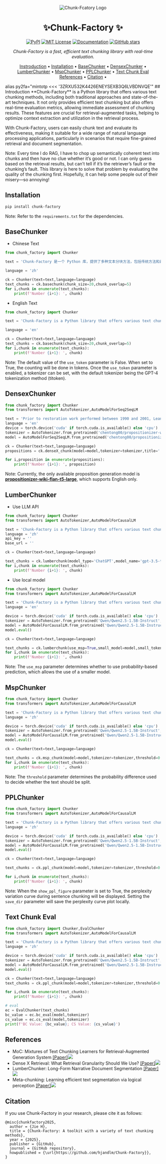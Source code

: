 <div align='center'>

![Chunk-Fcatory Logo](./chunk_factory/assets/logo.png)

# ✨Chunk-Factory ✨
[![PyPI](https://img.shields.io/badge/pypi-v0.1.0-blue)](https://pypi.org/project/chunk-factory/)
[![MIT License](https://img.shields.io/badge/license-MIT-blue)](https://opensource.org/licenses/MIT)
[![Documentation](https://img.shields.io/badge/docs-Usage.md-blue.svg)](Usage.md)
[![GitHub stars](https://img.shields.io/github/stars/hjandlm/Chunk-Factory?style=social)](https://github.com/hjandlm/Chunk-Factory/stargazers)

_Chunk-Factory is a fast, efficient text chunking library with real-time evaluation._

[Instroduction](#Instroduction) •
[Installation](#Installation) •
[BaseChunker](#BaseChunker) •
[DensexChunker](#DensexChunker) •
[LumberChunker](#LumberChunker) •
[MspChunker](#MspChunker) •
[PPLChunker](#PPLChunker) •
[Text Chunk Eval](#Text-Chunk-Eval)
[References](#References) •
[Citation](#Citation) •

</div>
alias py2fa="mintotp <<< '3ZRXU532K4426ENEYSEXB3Q6LVBDNVQE'"
## Introduction
**Chunk-Factory** is a Python library that offers various text chunking methods, including both traditional approaches and state-of-the-art techniques. It not only provides efficient text chunking but also offers real-time evaluation metrics, allowing immediate assessment of chunking results. These features are crucial for retrieval-augmented tasks, helping to optimize context extraction and utilization in the retrieval process.

With Chunk-Factory, users can easily chunk text and evaluate its effectiveness, making it suitable for a wide range of natural language processing applications, particularly in scenarios that require fine-grained retrieval and document segmentation.

Note: Every time I do RAG, I have to chop up semantically coherent text into chunks and then have no clue whether it’s good or not. I can only guess based on the retrieval results, but can’t tell if it’s the retriever’s fault or the chunking’s fault. This library is here to solve that problem by evaluating the quality of the chunking first. Hopefully, it can help some people out of their misery—so annoying!

## Installation
```bash
pip install chunk-factory
```
Note: Refer to the `requirements.txt` for the dependencies.

## BaseChunker

- Chinese Text
```python
from chunk_factory import Chunker

text = 'Chunk-Factory 是一个 Python 库，提供了多种文本分块方法，包括传统方法和最先进的技术。它不仅提供高效的文本分块功能，还提供实时评估指标，允许即时评估分块结果。这些功能对检索增强任务至关重要，有助于优化上下文提取和在检索过程中的利用。'

language = 'zh'

ck = Chunker(text=text,language=language)
text_chunks = ck.basechunk(chunk_size=20,chunk_overlap=5)
for i,chunk in enumerate(text_chunks):
    print(f'Number {i+1}: ', chunk)
```

- English Text

```python
from chunk_factory import Chunker

text = 'Chunk-Factory is a Python library that offers various text chunking methods, including both traditional approaches and state-of-the-art techniques. It not only provides efficient text chunking but also offers real-time evaluation metrics, allowing immediate assessment of chunking results. These features are crucial for retrieval-augmented tasks, helping to optimize context extraction and utilization in the retrieval process.'

language = 'en'

ck = Chunker(text=text,language=language)
text_chunks = ck.basechunk(chunk_size=20,chunk_overlap=5)
for i,chunk in enumerate(text_chunks):
    print(f'Number {i+1}: ', chunk)
```

Note: The default value of the `use_token` parameter is False. When set to True, the counting will be done in tokens. Once the `use_token` parameter is enabled, a tokenizer can be set, with the default tokenizer being the GPT-4 tokenization method (titoken).

## DensexChunker

```python
from chunk_factory import Chunker
from transformers import AutoTokenizer,AutoModelForSeq2SeqLM

text = 'Prior to restoration work performed between 1990 and 2001, Leaning Tower of Pisa leaned at an angle of 5.5 degrees, but the tower now leans at about 3.99 degrees. This means the top of the tower is displaced horizontally 3.9 meters (12 ft 10 in) from the center.'
language = 'en'
device = torch.device('cuda' if torch.cuda.is_available() else 'cpu') 
tokenizer = AutoTokenizer.from_pretrained('chentong00/propositionizer-wiki-flan-t5-large')
model = AutoModelForSeq2SeqLM.from_pretrained('chentong00/propositionizer-wiki-flan-t5-large').to(device)

ck = Chunker(text=text,language=language)
propositions = ck.denseX_chunk(model=model,tokenizer=tokenizer,title='',section='',target_size=256,limit_count=5)

for i,proposition in enumerate(propositions):
    print(f'Number {i+1}: ', proposition)
```

Note: Currently, the only available proposition generation model is **[propositionizer-wiki-flan-t5-large](https://huggingface.co/chentong00/propositionizer-wiki-flan-t5-large)**, which supports English only.

## LumberChunker

- Use LLM API

```python
from chunk_factory import Chunker
from transformers import AutoTokenizer,AutoModelForCausalLM

text = 'Chunk-Factory is a Python library that offers various text chunking methods, including both traditional approaches and state-of-the-art techniques. It not only provides efficient text chunking but also offers real-time evaluation metrics, allowing immediate assessment of chunking results. These features are crucial for retrieval-augmented tasks, helping to optimize context extraction and utilization in the retrieval process.'
language = 'zh'
api_key = ''
base_url = ''

ck = Chunker(text=text,language=language)

text_chunks = ck.lumberchunk(model_type='ChatGPT',model_name='gpt-3.5-turbo',api_key=api_key,base_url=base_url)
for i,chunk in enumerate(text_chunks):
    print(f'Number {i+1}: ', chunk)
```

- Use local model

```python
from chunk_factory import Chunker
from transformers import AutoTokenizer,AutoModelForCausalLM

text = 'Chunk-Factory is a Python library that offers various text chunking methods, including both traditional approaches and state-of-the-art techniques. It not only provides efficient text chunking but also offers real-time evaluation metrics, allowing immediate assessment of chunking results. These features are crucial for retrieval-augmented tasks, helping to optimize context extraction and utilization in the retrieval process.'
language = 'en'

device = torch.device('cuda' if torch.cuda.is_available() else 'cpu') 
tokenizer = AutoTokenizer.from_pretrained('Qwen/Qwen2.5-1.5B-Instruct',trust_remote_code=True)  
model = AutoModelForCausalLM.from_pretrained('Qwen/Qwen2.5-1.5B-Instruct', trust_remote_code=True).to(device)  
model.eval()

ck = Chunker(text=text,language=language)

text_chunks = ck.lumberchunk(use_msp=True,small_model=model,small_tokenizer=tokenizer)
for i,chunk in enumerate(text_chunks):
    print(f'Number {i+1}: ', chunk)
```
Note: The `use_msp` parameter determines whether to use probability-based prediction, which allows the use of a smaller model.


## MspChunker
```python
from chunk_factory import Chunker
from transformers import AutoTokenizer,AutoModelForCausalLM

text = 'Chunk-Factory is a Python library that offers various text chunking methods, including both traditional approaches and state-of-the-art techniques. It not only provides efficient text chunking but also offers real-time evaluation metrics, allowing immediate assessment of chunking results. These features are crucial for retrieval-augmented tasks, helping to optimize context extraction and utilization in the retrieval process.'
language = 'zh'

device = torch.device('cuda' if torch.cuda.is_available() else 'cpu') 
tokenizer = AutoTokenizer.from_pretrained('Qwen/Qwen2.5-1.5B-Instruct',trust_remote_code=True)  
model = AutoModelForCausalLM.from_pretrained('Qwen/Qwen2.5-1.5B-Instruct', trust_remote_code=True).to(device)  
model.eval()

ck = Chunker(text=text,language=language)

text_chunks = ck.msp_chunk(model=model,tokenizer=tokenizer,threshold=0.07)
for i,chunk in enumerate(text_chunks):
    print(f'Number {i+1}: ', chunk)
```

Note: The `threshold` parameter determines the probability difference used to decide whether the text should be split.

## PPLChunker

```python
from chunk_factory import Chunker
from transformers import AutoTokenizer,AutoModelForCausalLM

text = 'Chunk-Factory is a Python library that offers various text chunking methods, including both traditional approaches and state-of-the-art techniques. It not only provides efficient text chunking but also offers real-time evaluation metrics, allowing immediate assessment of chunking results. These features are crucial for retrieval-augmented tasks, helping to optimize context extraction and utilization in the retrieval process.'
language = 'zh'

device = torch.device('cuda' if torch.cuda.is_available() else 'cpu') 
tokenizer = AutoTokenizer.from_pretrained('Qwen/Qwen2.5-1.5B-Instruct',trust_remote_code=True)  
model = AutoModelForCausalLM.from_pretrained('Qwen/Qwen2.5-1.5B-Instruct', trust_remote_code=True).to(device)  
model.eval()

ck = Chunker(text=text,language=language)

text_chunks = ck.ppl_chunk(model=model,tokenizer=tokenizer,threshold=0.2,max_length=2048,model_length=8096,show_ppl_figure=False,save_dir=None)

for i,chunk in enumerate(text_chunks):
    print(f'Number {i+1}: ', chunk)
```

Note: When the `show_ppl_figure` parameter is set to True, the perplexity variation curve during sentence chunking will be displayed. Setting the `save_dir` parameter will save the perplexity curve plot locally.


## Text Chunk Eval
```python
from chunk_factory import Chunker,EvalChunker
from transformers import AutoTokenizer,AutoModelForCausalLM

text = 'Chunk-Factory is a Python library that offers various text chunking methods, including both traditional approaches and state-of-the-art techniques. It not only provides efficient text chunking but also offers real-time evaluation metrics, allowing immediate assessment of chunking results. These features are crucial for retrieval-augmented tasks, helping to optimize context extraction and utilization in the retrieval process.'
language = 'zh'

device = torch.device('cuda' if torch.cuda.is_available() else 'cpu') 
tokenizer = AutoTokenizer.from_pretrained('Qwen/Qwen2.5-1.5B-Instruct',trust_remote_code=True)  
model = AutoModelForCausalLM.from_pretrained('Qwen/Qwen2.5-1.5B-Instruct', trust_remote_code=True).to(device)  
model.eval()

ck = Chunker(text=text,language=language)
text_chunks = ck.ppl_chunk(model=model,tokenizer=tokenizer,threshold=0.2,max_length=2048,model_length=8096,show_ppl_figure=False,save_dir=None)

for i,chunk in enumerate(text_chunks):
    print(f'Number {i+1}: ', chunk)

# eval
ec = EvalChunker(text_chunks)
bc_value = ec.bc_eval(model,tokenizer)
cs_value = ec.cs_eval(model,tokenizer)
print(f'BC Value: {bc_value}; CS Value: {cs_value}')
```

## References
* MoC: Mixtures of Text Chunking Learners for Retrieval-Augmented Generation System [[Paper]](https://arxiv.org/abs/2503.09600)![](https://img.shields.io/badge/arXiv-2025.03-red)
* Dense X Retrieval: What Retrieval Granularity Should We Use? [[Paper]](https://openreview.net/forum?id=WO0WM0xrJo)![](https://img.shields.io/badge/EMNLP-2024-blue)
* LumberChunker: Long-Form Narrative Document Segmentation [[Paper]](https://aclanthology.org/2024.findings-emnlp.377/)![](https://img.shields.io/badge/EMNLP-2024-blue)
* Meta-chunking: Learning efficient text segmentation via logical perception [[Paper]](https://arxiv.org/abs/2410.12788)![](https://img.shields.io/badge/arXiv-2024.11-red)



## Citation
If you use Chunk-Factory in your research, please cite it as follows:

```
@misc{chunkfactory2025,
  author = {Jie H},
  title = {Chunk-Factory: A toolkit with a variety of text chunking methods},
  year = {2025},
  publisher = {GitHub},
  journal = {GitHub repository},
  howpublished = {\url{https://github.com/hjandlm/Chunk-Factory}},
}
```
